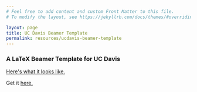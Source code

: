 ```yaml
---
# Feel free to add content and custom Front Matter to this file.
# To modify the layout, see https://jekyllrb.com/docs/themes/#overriding-theme-defaults

layout: page
title: UC Davis Beamer Template
permalink: resources/ucdavis-beamer-template
---
```


<style>
    .pdf {
        width: 100%;
        aspect-ratio: 16 / 9;
    }

    .pdf {
        height: 100%;
        margin: 0;
        padding: 0;
    }

</style>

### A LaTeX Beamer Template for UC Davis
<a href="https://chesun.github.io/assets/resources/ucdavis_theme_test.pdf" target="_blank">Here's what it looks like.</a>

Get it <a href="https://github.com/chesun/latex_templates/tree/main" target="_blank">here.</a>



<object data="../../assets/resources/ucdavis_theme_test.pdf" class="pdf" width="90%" height="90%">
</object>



